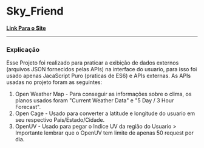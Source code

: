 # Sky_Friend

**[Link Para o Site]()**

---

### Explicação
 Esse Projeto foi realizado para praticar a exibição de dados externos (arquivos JSON fornecidos pelas APIs) na interface do usuario, para isso foi usado apenas JacaScript Puro (praticas de ES6) e APIs externas. As APIs usadas no projeto foram as seguintes: 
 
 1. Open Weather Map - Para conseguir as informações sobre o clima, os planos usados foram "Current Weather Data" e "5 Day / 3 Hour Forecast".
 2. Open Cage - Usado para converter a latitude e longitude do usuario em seu respectivo País/Estado/Cidade.
 3. OpenUV - Usado para pegar o Indice UV da região do Usuario > Importante lembrar que o OpenUV tem limite de apenas 50 request por dia. 
